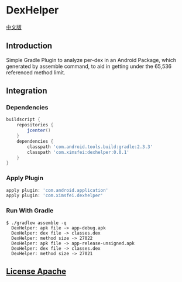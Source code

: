 # DexHelper

[中文版](README_CN.md)

## Introduction

Simple Gradle Plugin to analyze per-dex in an Android Package, which generated by assemble command, to aid in getting under the 65,536 referenced method limit.

## Integration

### Dependencies 

```gradle
buildscript {
    repositories {
        jcenter()
    }
    dependencies {
        classpath 'com.android.tools.build:gradle:2.3.3'
        classpath 'com.ximsfei:dexhelper:0.0.1'
    }
}
```

### Apply Plugin

```gradle
apply plugin: 'com.android.application'
apply plugin: 'com.ximsfei.dexhelper'
```

### Run With Gradle

```
$ ./gradlew assemble -q
  DexHelper: apk file -> app-debug.apk
  DexHelper: dex file -> classes.dex
  DexHelper: method size -> 27022
  DexHelper: apk file -> app-release-unsigned.apk
  DexHelper: dex file -> classes.dex
  DexHelper: method size -> 27021
```
 
## [License Apache](LICENSE)
